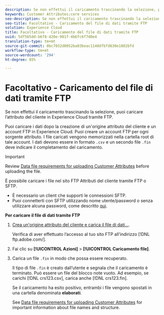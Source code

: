 ```yaml
---
description: Se non effettui il caricamento trascinando la selezione, puoi caricare l’attributo del cliente in Experience Cloud tramite FTP.
keywords: Customer Attributes;core services
seo-description: Se non effettui il caricamento trascinando la selezione, puoi caricare l’attributo del cliente in Experience Cloud tramite FTP.
seo-title: Facoltativo - Caricamento del file di dati tramite FTP
solution: Experience Cloud
title: Facoltativo - Caricamento del file di dati tramite FTP
uuid: 5df565dd-b6f8-420e-981f-4b6fc6f7d0e4
translation-type: tm+mt
source-git-commit: 0bc7032d0052ba03beac1140dfbfd630e1802bfd
workflow-type: tm+mt
source-wordcount: '294'
ht-degree: 85%

---
```



# Facoltativo - Caricamento del file di dati tramite FTP

Se non effettui il caricamento trascinando la selezione, puoi caricare l’attributo del cliente in Experience Cloud tramite FTP.

Puoi caricare i dati dopo la creazione di un&#39;origine attributo del cliente e un account FTP in Experience Cloud. Puoi creare un account FTP per ogni sorgente attributo. I file caricati vengono memorizzati nella cartella root di tale account. I dati devono essere in formato `.csv` e un secondo file `.fin` deve indicare il completamento del caricamento.

>[!IMPORTANT]
>
>Review [Data file requirements for uploading Customer Attributes](../attributes/crs-data-file.md#concept_DE908F362DF24172BFEF48E1797DAF19) before uploading the file.

È possibile caricare i file nel sito FTP Attributi del cliente tramite FTP o SFTP.

* È necessario un client che supporti le connessioni SFTP.
* Puoi connetterti con SFTP utilizzando nome utente/password o senza utilizzare alcuna password, come descritto [qui](https://docs.adobe.com/help/it-IT/analytics/export/ftp-and-sftp/secure-file-transfer-protocol/ftp-sftp-cert-auth.html).

**Per caricare il file di dati tramite FTP**

1. [Crea un&#39;origine attributo del cliente e carica il file di dati...](../attributes/t-crs-usecase.md#task_BCC327B2A0EF4A1BBB2934013AB92B78).

   Verifica di aver effettuato l’accesso al tuo sito FTP all’indirizzo [!DNL ftp.adobe.com/<sftpname>].

1. Fai clic su **[!UICONTROL Azioni]** > **[!UICONTROL Caricamento file]**.

1. Carica un file `.fin` in modo che possa essere recuperato.

   Il tipo di file `.fin` è creato dall’utente e segnala che il caricamento è terminato. Può essere un file del blocco note vuoto. Ad esempio, se carichi [!DNL crs123.csv], carica anche [!DNL crs123.fin].

   Se il caricamento ha esito positivo, entrambi i file vengono spostati in una cartella denominata **elaborati**.

   See [Data file requirements for uploading Customer Attributes](../attributes/crs-data-file.md#concept_DE908F362DF24172BFEF48E1797DAF19) for important information about file names and structure.
